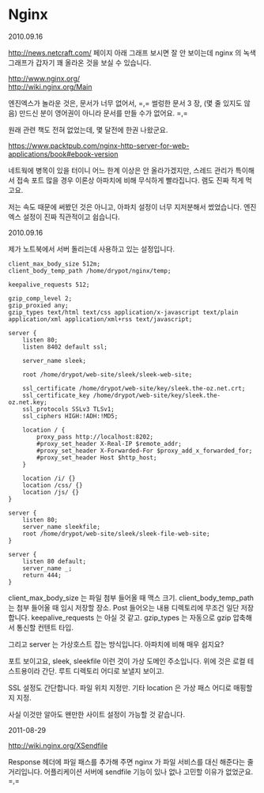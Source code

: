 # Nginx

2010.09.16

http://news.netcraft.com/ 페이지 아래 그래프 보시면
잘 안 보이는데 nginx 의 녹색 그래프가 갑자기 꽤 올라온 것을 보실 수 있습니다.

http://www.nginx.org/  
http://wiki.nginx.org/Main

엔진엑스가 놀라운 것은, 문서가 너무 없어서, =,=
썰렁한 문서 3 장, (몇 줄 있지도 않음)
만드신 분이 영어권이 아니라 문서를 만들 수가 없어요. =,=

원래 관련 책도 전혀 없었는데, 몇 달전에 한권 나왔군요.

https://www.packtpub.com/nginx-http-server-for-web-applications/book#ebook-version

네트웍에 병목이 있을 터이니 어느 한계 이상은 안 올라가겠지만,
스레드 관리가 특이해서 접속 포트 많을 경우 이론상 아파치에 비해 무식하게 빨라집니다.
램도 진짜 적게 먹고요.

저는 속도 때문에 써봤던 것은 아니고,
아파치 설정이 너무 지저분해서 썼었습니다.
엔진엑스 설정이 진짜 직관적이고 쉽습니다.

2010.09.16

제가 노트북에서 서버 돌리는데 사용하고 있는 설정입니다.

	client_max_body_size 512m;
	client_body_temp_path /home/drypot/nginx/temp;

	keepalive_requests 512;

	gzip_comp_level 2;
	gzip_proxied any;
	gzip_types text/html text/css application/x-javascript text/plain application/xml application/xml+rss text/javascript;

	server {
		listen 80;
		listen 8402 default ssl;

		server_name sleek;

		root /home/drypot/web-site/sleek/sleek-web-site;

		ssl_certificate /home/drypot/web-site/key/sleek.the-oz.net.crt;
		ssl_certificate_key /home/drypot/web-site/key/sleek.the-oz.net.key;
		ssl_protocols SSLv3 TLSv1;
		ssl_ciphers HIGH:!ADH:!MD5;

		location / {
			proxy_pass http://localhost:8202;
			#proxy_set_header X-Real-IP $remote_addr;
			#proxy_set_header X-Forwarded-For $proxy_add_x_forwarded_for;
			#proxy_set_header Host $http_host;
		}

		location /i/ {}
		location /css/ {}
		location /js/ {}
	}

	server {
		listen 80;
		server_name sleekfile;
		root /home/drypot/web-site/sleek/sleek-file-web-site;
	}

	server {
		listen 80 default;
		server_name _;
		return 444;
	}

client_max_body_size 는 파일 첨부 들어올 때 맥스 크기.
client_body_temp_path 는 첨부 들어올 때 임시 저장할 장소. Post 들어오는 내용 디렉토리에 무조건 일단 저장합니다.
keepalive_requests 는 아실 것 같고.
gzip_types 는 자동으로 gzip 압축해서 통신할 컨텐트 타입.

그리고 server 는 가상호스트 잡는 방식입니다.
아파치에 비해 매우 쉽지요?

포트 보이고요,
sleek, sleekfile 이런 것이 가상 도메인 주소입니다. 위에 것은 로컬 테스트용이라 간단.
루트 디렉토리 어디로 보낼지 보이고.

SSL 설정도 간단합니다. 파일 위치 지정만.
기타 location 은 가상 패스 어디로 매핑할지 지정.

사실 이것만 알아도 왠만한 사이트 설정이 가능할 것 같습니다.

2011-08-29

http://wiki.nginx.org/XSendfile

Response 헤더에 파일 패스를 추가해 주면 nginx 가 파일 서비스를 대신 해준다는 줄거리입니다.
어플리케이션 서버에 sendfile 기능이 있나 없나 고민할 이유가 없었군요. =,=

